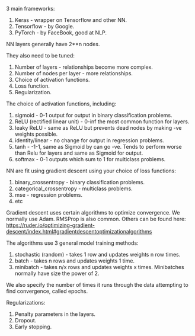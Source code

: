 3 main frameworks:

1. Keras - wrapper on Tensorflow and other NN.
2. Tensorflow - by Google.
3. PyTorch - by FaceBook, good at NLP.

NN layers generally have 2**n nodes.

They also need to be tuned:
1. Number of layers - relationships become more complex.
2. Number of nodes per layer - more relationships.
3. Choice of activation functions.
4. Loss function.
5. Regularization.

The choice of activation functions, including:
1. sigmoid - 0-1 output for output in binary classification problems.
2. ReLU (rectified linear unit) - 0-inf the most common function for layers.
3. leaky ReLU - same as ReLU but prevents dead nodes by making -ve weights possible.
4. identity/linear - no change for output in regression problems.
5. tanh - -1-1, same as Sigmoid by can go -ve. Tends to perform worse than Relu for layers and same as Sigmoid for output.
6. softmax - 0-1 outputs which sum to 1 for multiclass problems.

NN are fit using gradient descent using your choice of loss functions:
1. binary_crossentropy - binary classification problems.
2. categorical_crossentropy - multiclass problems.
3. mse - regression problems.
4. etc

Gradient descent uses certain algorithms to optimize convergence. We normally use Adam. RMSProp is also common. Others can be found here:
https://ruder.io/optimizing-gradient-descent/index.html#gradientdescentoptimizationalgorithms

The algorithms use 3 general model training methods:
1. stochastic (random) - takes 1 row and updates weights n row times.
2. batch - takes n rows and updates weights 1 time.
3. minibatch - takes n/x rows and updates weights x times. Minibatches normally have size the power of 2.

We also specify the number of times it runs through the data attempting to find convergence, called epochs.

Regularizations:
1. Penalty parameters in the layers.
2. Dropout.
3. Early stopping.
